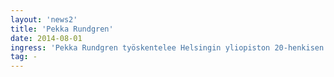 ```yaml
---
layout: 'news2'
title: 'Pekka Rundgren'
date: 2014-08-01
ingress: 'Pekka Rundgren työskentelee Helsingin yliopiston 20-henkisen Helpdeskin ryhmänvetäjänä Laura Pesolan kanssa. Hän vastaa tukipalvelun palvelutasosta, palvelun vasteajoista ja toiminnan organisoinnista. Helpdesk-ryhmän vastuulla on puhelin- ja sähköpostituen tarjoaminen yliopiston henkilökunnalle ja opiskelijoille sekä muille yliopistolaisille. '
tag: -
---
```


